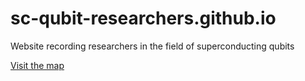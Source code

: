 # sc-qubit-researchers.github.io
Website recording researchers in the field of superconducting qubits

[Visit the map](https://sc-qubit-researchers.github.io)